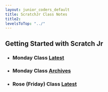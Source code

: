 ```yaml
---
layout: junior_coders_default
title: ScratchJr Class Notes 
title2: 
levelsToTop: "../"
---
```


## Getting Started with Scratch Jr

* ### Monday Class [Latest](./a_mon0500pm.html)
* ### Monday Class [Archives](./a_mon0500pm-Archives.html)

* ### Rose (Friday) Class [Latest](./RoseLessonNotes.html)


